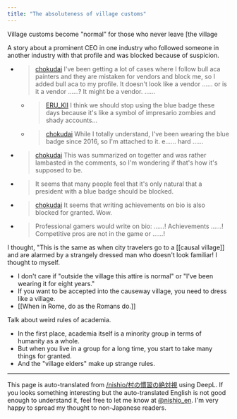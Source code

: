 ```yaml
---
title: "The absoluteness of village customs"
---
```


Village customs become "normal" for those who never leave [the village

A story about a prominent CEO in one industry who followed someone in another industry with that profile and was blocked because of suspicion.
- > [chokudai](https://x.com/chokudai/status/1824365143465267500) I've been getting a lot of cases where I follow bull aca painters and they are mistaken for vendors and block me, so I added bull aca to my profile. It doesn't look like a vendor ...... or is it a vendor ......? It might be a vendor. ......
    - > [ERU_KII](https://x.com/ERU_KII/status/1824391917850988752) I think we should stop using the blue badge these days because it's like a symbol of impresario zombies and shady accounts...
    - > [chokudai](https://x.com/chokudai/status/1824392136122569074) While I totally understand, I've been wearing the blue badge since 2016, so I'm attached to it. e...... hard ......
- > [chokudai](https://x.com/chokudai/status/1824626377498431836) This was summarized on togetter and was rather lambasted in the comments, so I'm wondering if that's how it's supposed to be.
- >  It seems that many people feel that it's only natural that a president with a blue badge should be blocked.
- > [chokudai](https://x.com/chokudai/status/1824650732739629095) It seems that writing achievements on bio is also blocked for granted. Wow.
- >  Professional gamers would write on bio: ......! Achievements ......! Competitive pros are not in the game or ......!

I thought, "This is the same as when city travelers go to a [[causal village]] and are alarmed by a strangely dressed man who doesn't look familiar! I thought to myself.
- I don't care if "outside the village this attire is normal" or "I've been wearing it for eight years."
- If you want to be accepted into the causeway village, you need to dress like a village.
- [[When in Rome, do as the Romans do.]]


Talk about weird rules of academia.
- In the first place, academia itself is a minority group in terms of humanity as a whole.
- But when you live in a group for a long time, you start to take many things for granted.
- And the "village elders" make up strange rules.

---
This page is auto-translated from [/nishio/村の慣習の絶対視](https://scrapbox.io/nishio/村の慣習の絶対視) using DeepL. If you looks something interesting but the auto-translated English is not good enough to understand it, feel free to let me know at [@nishio_en](https://twitter.com/nishio_en). I'm very happy to spread my thought to non-Japanese readers.